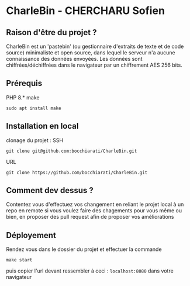 # CharleBin -  CHERCHARU Sofien

## Raison d'être du projet ? 

CharleBin est un 'pastebin' (ou gestionnaire d'extraits de texte et de code source) minimaliste et open source, dans lequel le serveur n'a aucune connaissance des données envoyées. Les données sont chiffrées/déchiffrées dans le navigateur par un chiffrement AES 256 bits.

## Prérequis

PHP 8.*
make
```
sudo apt install make
```

## Installation en local 

clonage du projet :
SSH 
```
git clone git@github.com:bocchiarati/CharleBin.git
```
URL 
```
git clone https://github.com/bocchiarati/CharleBin.git
```

## Comment dev dessus ? 

Contentez vous d'effectuez vos changement en reliant le projet local à un repo en remote si vous voulez faire des chagements pour vous même ou bien, en proposer des pull request afin de proposer vos améliorations

## Déployement 

Rendez vous dans le dossier du projet et effectuer la commande 
```
make start
```
 puis copier l'url devant ressembler à ceci : `localhost:8080` dans votre navigateur
